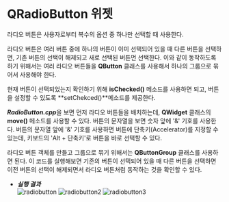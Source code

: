 # QRadioButton 위젯

라디오 버튼은 사용자로부터 복수의 옵션 중 하나만 선택할 때 사용한다.

라디오 버튼은 여러 버튼 중에 하나의 버튼이 이미 선택되어 있을 때 다른 버튼을 선택하면, 기존 버튼의 선택이 해제되고 새로 선택된 버튼먼 선택한다. 이와 같이 동작하도록 하기 위해서는 여러 라디오 버튼들을 **QButton** 클래스를 사용해서 하나의 그룹으로 묶어서 사용해야 한다.

현재 버튼이 선택되었는지 확인하기 위해 **isChecked()** 메소드를 사용하면 되고, 버튼을 설정할 수 있도록 **setChekced()**메소드를 제공한다.

***RadioButton.cpp***을 보면 먼저 라디오 버튼들을 배치하는데, **QWidget** 클래스의 **move()** 메소드를 사용할 수 있다. 버튼의 문자열을 보면 숫자 앞에 '&' 기호를 사용한다. 버튼의 문자열 앞에 '&' 기호를 사용하면 버튼에 단축키(Accelerator)를 지정할 수 있는데, 키보드의 'Alt + 단축키'로 버튼을 바로 선택할 수 있다.

라디오 버튼 객체를 만들고 그룹으로 묶기 위해서는 **QButtonGroup** 클래스를 사용하면 된다. 이 코드를 실행해보면 기존의 버튼이 선택되어 있을 때 다른 버튼을 선택하면 이전 버튼의 선택이 해제되면서 라디오 버튼처럼 동작하는 것을 확인할 수 있다.

+ ***실행 결과***<br>
![radiobutton](https://github.com/user-attachments/assets/bf94e5da-3318-4eb7-86ff-eba8013b5d91)
![radiobutton2](https://github.com/user-attachments/assets/ebece876-3806-41fc-9aa7-b4d734d7082f)
![radiobutton3](https://github.com/user-attachments/assets/ae6ef567-d2ed-49f2-9c96-9abe9984e4f6)
